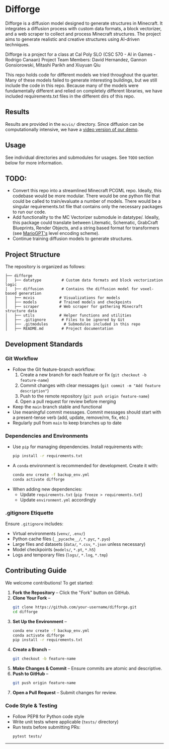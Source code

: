 # Difforge

Difforge is a diffusion model designed to generate structures in Minecraft. It integrates a diffusion process with custom data formats, a block vectorizer, and a web scraper to collect and process Minecraft structures. The project aims to generate realistic and creative structures using AI-driven techniques.

Difforge is a project for a class at Cal Poly SLO (CSC 570 - AI in Games - Rodrigo Canaan)
Project Team Members: David Hernandez, Gannon Gonsiorowski, Mitashi Parikh and Xiuyuan Qiu

This repo holds code for different models we tried throughout the quarter. Many of these models failed to generate interesting buildings, but we still include the code in this repo. Because many of the models were fundamentally different and relied on completely different libraries, we have included requirements.txt files in the different dirs of this repo. 

## Results
Results are provided in the ```mcvis/``` directory. Since diffusion can be computationally intensive, we have a [video version of our demo](https://www.youtube.com/watch?v=tiw2H88Os1Q).

## Usage
See individual directories and submodules for usages. See ```TODO``` section below for more information.

## TODO:
- Convert this repo into a streamlined Minecraft PCGML repo. Ideally, this codebase would be more modular. There would be one python file that could be called to train/evaluate a number of models. There would be a singular requirements.txt file that contains only the necessary packages to run our code.
- Add functionality to the MC Vectorizer submodule in datatype/. Ideally, this package could translate between Litematic, Schematic, GrabCraft Blueprints, Render Objects, and a string based format for transformers (see [MarioGPT's](https://github.com/shyamsn97/mario-gpt/tree/main) level encoding scheme).
- Continue training diffusion models to generate structures.
 
## Project Structure

The repository is organized as follows:

```
├── difforge
│   ├── datatype         # Custom data formats and block vectorization logic
│   ├── diffusion        # Contains the diffusion model for voxel-based generation
│   ├── mcvis           # Visualizations for models
│   ├── models          # Trained models and checkpoints
│   ├── scraper         # Web scraper for gathering Minecraft structure data
│   ├── utils           # Helper functions and utilities
│   ├── .gitignore       # Files to be ignored by Git
│   ├── .gitmodules       # Submodules included in this repo
│   ├── README.md        # Project documentation
```

## Development Standards

### Git Workflow
- Follow the Git feature-branch workflow:
  1. Create a new branch for each feature or fix (`git checkout -b feature-name`)
  2. Commit changes with clear messages (`git commit -m "Add feature description"`)
  3. Push to the remote repository (`git push origin feature-name`)
  4. Open a pull request for review before merging
- Keep the `main` branch stable and functional
- Use meaningful commit messages. Commit messages should start with a present-tense verb (add, update, remove/rm, fix, etc.)
- Regularly pull from `main` to keep branches up to date

### Dependencies and Environments
- Use `pip` for managing dependencies. Install requirements with:
  ```sh
  pip install -r requirements.txt
  ```
- A `conda` environment is recommended for development. Create it with:
  ```sh
  conda env create -f backup_env.yml
  conda activate difforge
  ```
- When adding new dependencies:
  - Update `requirements.txt` (`pip freeze > requirements.txt`)
  - Update `environment.yml` accordingly

### .gitignore Etiquette
Ensure `.gitignore` includes:
- Virtual environments (`venv/`, `.env/`)
- Python cache files (`__pycache__/`, `*.pyc`, `*.pyo`)
- Large files and datasets (`data/`, `*.csv`, `*.json` unless necessary)
- Model checkpoints (`models/`, `*.pt`, `*.h5`)
- Logs and temporary files (`logs/`, `*.log`, `*.tmp`)

## Contributing Guide

We welcome contributions! To get started:

1. **Fork the Repository** – Click the "Fork" button on GitHub.
2. **Clone Your Fork** –
   ```sh
   git clone https://github.com/your-username/difforge.git
   cd difforge
   ```
3. **Set Up the Environment** –
   ```sh
   conda env create -f backup_env.yml
   conda activate difforge
   pip install -r requirements.txt
   ```
4. **Create a Branch** –
   ```sh
   git checkout -b feature-name
   ```
5. **Make Changes & Commit** – Ensure commits are atomic and descriptive.
6. **Push to GitHub** –
   ```sh
   git push origin feature-name
   ```
7. **Open a Pull Request** – Submit changes for review.

### Code Style & Testing
- Follow PEP8 for Python code style
- Write unit tests where applicable (`tests/` directory)
- Run tests before submitting PRs:
  ```sh
  pytest tests/
  ```

---

